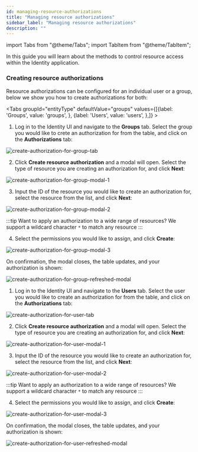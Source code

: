 ```yaml
---
id: managing-resource-authorizations
title: "Managing resource authorizations"
sidebar_label: "Managing resource authorizations"
description: ""
---
```


import Tabs from "@theme/Tabs";
import TabItem from "@theme/TabItem";

In this guide you will learn about the methods to control resource access within the Identity application.

### Creating resource authorizations

Resource authorizations can be configured for an individual user or a group, below we show you how to create authorizations
for both:

<Tabs groupId="entityType" defaultValue="groups" values={[{label: 'Groups', value: 'groups', }, {label: 'Users', value: 'users', },]} >
<TabItem value="groups">

1. Log in to the Identity UI and navigate to the **Groups** tab. Select the group you would like to crete an authorization for from the table, and click on the **Authorizations** tab:

![create-authorization-for-group-tab](../img/create-authorization-for-group-tab.png)

2. Click **Create resource authorization** and a modal will open. Select the type of resource you are creating an authorization for, and click **Next**:

![create-authorization-for-group-modal-1](../img/create-authorization-for-group-modal-1.png)

3. Input the ID of the resource you would like to create an authorization for, select the resource from the list, and click **Next**:

![create-authorization-for-group-modal-2](../img/create-authorization-for-group-modal-2.png)

:::tip
Want to apply an authorization to a wide range of resources? We support a wildcard character `*` to match any resource
:::

4. Select the permissions you would like to assign, and click **Create**:

![create-authorization-for-group-modal-3](../img/create-authorization-for-group-modal-3.png)

On confirmation, the modal closes, the table updates, and your authorization is shown:

![create-authorization-for-group-refreshed-modal](../img/create-authorization-for-group-refreshed-table.png)

</TabItem>
<TabItem value="users">

1. Log in to the Identity UI and navigate to the **Users** tab. Select the user you would like to create an authorization for from the table, and click on the **Authorizations** tab:

![create-authorization-for-user-tab](../img/create-authorization-for-user-tab.png)

2. Click **Create resource authorization** and a modal will open. Select the type of resource you are creating an authorization for, and click **Next**:

![create-authorization-for-user-modal-1](../img/create-authorization-for-user-modal-1.png)

3. Input the ID of the resource you would like to create an authorization for, select the resource from the list, and click **Next**:

![create-authorization-for-user-modal-2](../img/create-authorization-for-user-modal-2.png)

:::tip
Want to apply an authorization to a wide range of resources? We support a wildcard character `*` to match any resource
:::

4. Select the permissions you would like to assign, and click **Create**:

![create-authorization-for-user-modal-3](../img/create-authorization-for-user-modal-3.png)

On confirmation, the modal closes, the table updates, and your authorization is shown:

![create-authorization-for-user-refreshed-modal](../img/create-authorization-for-user-refreshed-table.png)

</TabItem>
</Tabs>

